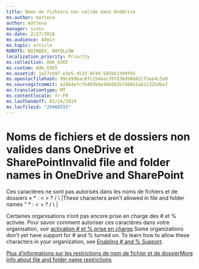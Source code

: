 ```yaml
---
title: Noms de fichiers non valide dans OneDrive
ms.author: matteva
author: matteva
manager: scotv
ms.date: 2/27/2018
ms.audience: Admin
ms.topic: article
ROBOTS: NOINDEX, NOFOLLOW
localization_priority: Priority
ms.collection: Adm_O365
ms.custom: Adm_O365
ms.assetid: 1e27cb97-e3e5-4533-9f49-585b63399fb5
ms.openlocfilehash: 99ce99bac07c254bac707d38d98b62cf5ee4c5a9
ms.sourcegitcommit: e2864efcfb493b6e46b662b746661a61232bdba7
ms.translationtype: MT
ms.contentlocale: fr-FR
ms.lasthandoff: 01/24/2019
ms.locfileid: "29468555"
---
```

# <a name="invalid-file-and-folder-names-in-onedrive-and-sharepoint"></a><span data-ttu-id="d4f98-102">Noms de fichiers et de dossiers non valides dans OneDrive et SharePoint</span><span class="sxs-lookup"><span data-stu-id="d4f98-102">Invalid file and folder names in OneDrive and SharePoint</span></span>

<span data-ttu-id="d4f98-p101">Ces caractères ne sont pas autorisés dans les noms de fichiers et de dossiers » \* : \< \> ? / \ |</span><span class="sxs-lookup"><span data-stu-id="d4f98-p101">These characters aren't allowed in file and folder names " \* : \< \> ? / \ |</span></span> 
  
<span data-ttu-id="d4f98-p102">Certaines organisations n’ont pas encore prise en charge des # et % activée. Pour savoir comment autoriser ces caractères dans votre organisation, voir [activation # et % prise en charge](https://go.microsoft.com/fwlink/?linkid=862611).</span><span class="sxs-lookup"><span data-stu-id="d4f98-p102">Some organizations don't yet have support for # and % turned on. To learn how to allow these characters in your organization, see [Enabling # and % Support](https://go.microsoft.com/fwlink/?linkid=862611).</span></span> 
  
[<span data-ttu-id="d4f98-107">Plus d’informations sur les restrictions de nom de fichier et de dossier</span><span class="sxs-lookup"><span data-stu-id="d4f98-107">More info about file and folder name restrictions</span></span>](https://go.microsoft.com/fwlink/?linkid=866430)
  

